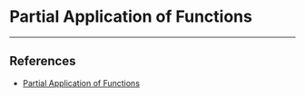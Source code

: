 # Partial Application of Functions

---

## References

* [Partial Application of Functions](https://hackernoon.com/partial-application-of-functions-dbe7d9b80760)
